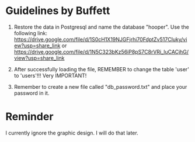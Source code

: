 # Guidelines by Buffett

1. Restore the data in Postgresql and name the database "hooper". Use the following link:
https://drive.google.com/file/d/1S0cH1X19NJGFjrhi70FdptZv517Cluky/view?usp=share_link or https://drive.google.com/file/d/1N5C323bKz56iP8pS7C8rVRi_luCACjhG/view?usp=share_link


2. After successfully loading the file, REMEMBER to change the table 'user' to 'users'!!! Very IMPORTANT!

3. Remember to create a new file called "db_password.txt" and place your password in it.

# Reminder
I currently ignore the graphic design. I will do that later.


